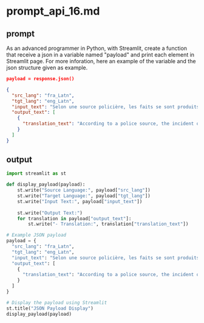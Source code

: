 # prompt_api_16.md

## prompt
As an advanced programmer in Python, with Streamlit, create a function that receive a json in a variable named "payload" and print each element in Streamlit page. For more inforation, here an example of the variable and the json structure given as example.
```json
payload = response.json()

{
  "src_lang": "fra_Latn",
  "tgt_lang": "eng_Latn",
  "input_text": "Selon une source policière, les faits se sont produits vers 13 h 15.",
  "output_text": [
    {
      "translation_text": "According to a police source, the incident occurred around 1:15 p.m."
    }
  ]
}
```


## output

```python
import streamlit as st

def display_payload(payload):
    st.write("Source Language:", payload["src_lang"])
    st.write("Target Language:", payload["tgt_lang"])
    st.write("Input Text:", payload["input_text"])
    
    st.write("Output Text:")
    for translation in payload["output_text"]:
        st.write("- Translation:", translation["translation_text"])

# Example JSON payload
payload = {
  "src_lang": "fra_Latn",
  "tgt_lang": "eng_Latn",
  "input_text": "Selon une source policière, les faits se sont produits vers 13 h 15.",
  "output_text": [
    {
      "translation_text": "According to a police source, the incident occurred around 1:15 p.m."
    }
  ]
}

# Display the payload using Streamlit
st.title("JSON Payload Display")
display_payload(payload)
```